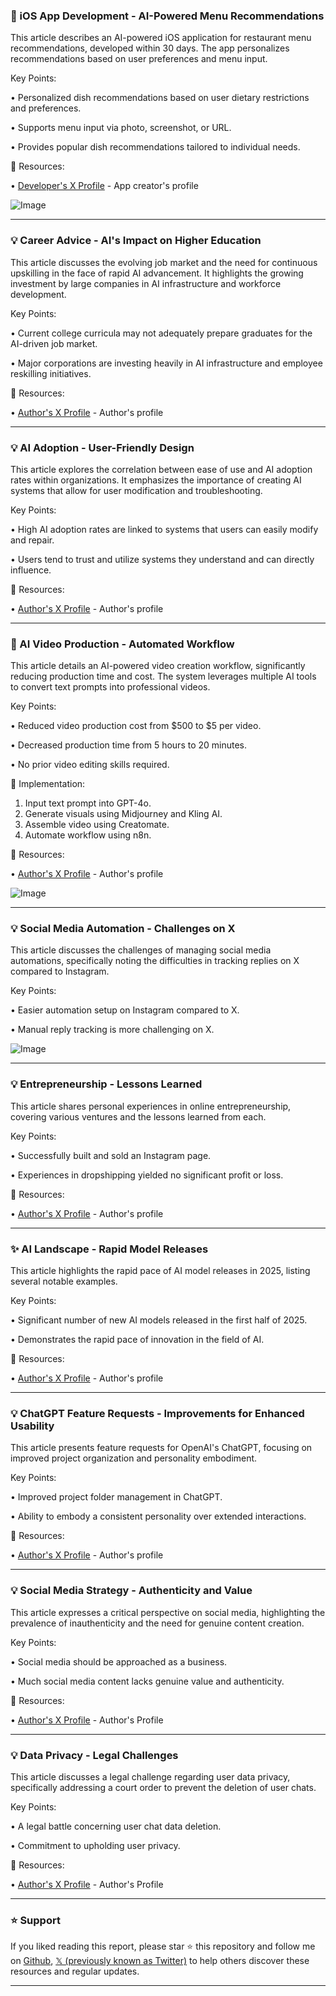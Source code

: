 ### 🤖 iOS App Development - AI-Powered Menu Recommendations

This article describes an AI-powered iOS application for restaurant menu recommendations, developed within 30 days.  The app personalizes recommendations based on user preferences and menu input.

Key Points:

•  Personalized dish recommendations based on user dietary restrictions and preferences.


•  Supports menu input via photo, screenshot, or URL.


•  Provides popular dish recommendations tailored to individual needs.


🔗 Resources:

• [Developer's X Profile](https://x.com/jainilnf) -  App creator's profile


![Image](https://pbs.twimg.com/amplify_video_thumb/1931349651615285248/img/00s6s9qIiIqt7gpc.jpg)


---

### 💡 Career Advice - AI's Impact on Higher Education

This article discusses the evolving job market and the need for continuous upskilling in the face of rapid AI advancement.  It highlights the growing investment by large companies in AI infrastructure and workforce development.

Key Points:

• Current college curricula may not adequately prepare graduates for the AI-driven job market.


• Major corporations are investing heavily in AI infrastructure and employee reskilling initiatives.


🔗 Resources:

• [Author's X Profile](https://x.com/Cr8DigitalAsset) -  Author's profile


---

### 💡 AI Adoption - User-Friendly Design

This article explores the correlation between ease of use and AI adoption rates within organizations.  It emphasizes the importance of creating AI systems that allow for user modification and troubleshooting.

Key Points:

•  High AI adoption rates are linked to systems that users can easily modify and repair.


•  Users tend to trust and utilize systems they understand and can directly influence.



🔗 Resources:

• [Author's X Profile](https://x.com/samuelwoods_) -  Author's profile


---

### 🚀 AI Video Production - Automated Workflow

This article details an AI-powered video creation workflow, significantly reducing production time and cost. The system leverages multiple AI tools to convert text prompts into professional videos.

Key Points:

• Reduced video production cost from $500 to $5 per video.


•  Decreased production time from 5 hours to 20 minutes.


• No prior video editing skills required.


🚀 Implementation:

1.  Input text prompt into GPT-4o.
2. Generate visuals using Midjourney and Kling AI.
3. Assemble video using Creatomate.
4. Automate workflow using n8n.



🔗 Resources:

• [Author's X Profile](https://x.com/Mohd_Ainan17) - Author's profile

![Image](https://pbs.twimg.com/media/Gs6T2tHaQAAEB2k?format=jpg&name=small)


---

### 💡 Social Media Automation - Challenges on X

This article discusses the challenges of managing social media automations, specifically noting the difficulties in tracking replies on X compared to Instagram.

Key Points:

• Easier automation setup on Instagram compared to X.


• Manual reply tracking is more challenging on X.


![Image](https://pbs.twimg.com/media/GsrfJ8jbkAAbAmW?format=jpg&name=small)


---

### 💡 Entrepreneurship - Lessons Learned

This article shares personal experiences in online entrepreneurship, covering various ventures and the lessons learned from each.

Key Points:

•  Successfully built and sold an Instagram page.


•  Experiences in dropshipping yielded no significant profit or loss.



🔗 Resources:

• [Author's X Profile](https://x.com/PrajwalTomar_) -  Author's profile


---

### ✨ AI Landscape -  Rapid Model Releases

This article highlights the rapid pace of AI model releases in 2025, listing several notable examples.

Key Points:

•  Significant number of new AI models released in the first half of 2025.


• Demonstrates the rapid pace of innovation in the field of AI.


🔗 Resources:

• [Author's X Profile](https://x.com/minchoi) - Author's profile


---

### 💡 ChatGPT Feature Requests -  Improvements for Enhanced Usability

This article presents feature requests for OpenAI's ChatGPT, focusing on improved project organization and personality embodiment.

Key Points:

•  Improved project folder management in ChatGPT.


•  Ability to embody a consistent personality over extended interactions.



🔗 Resources:

• [Author's X Profile](https://x.com/heyroberte) - Author's profile


---

### 💡 Social Media Strategy - Authenticity and Value

This article expresses a critical perspective on social media, highlighting the prevalence of inauthenticity and the need for genuine content creation.

Key Points:

•  Social media should be approached as a business.


•  Much social media content lacks genuine value and authenticity.



🔗 Resources:

• [Author's X Profile](https://x.com/AiJohnAllen) - Author's Profile


---

### 💡 Data Privacy - Legal Challenges

This article discusses a legal challenge regarding user data privacy, specifically addressing a court order to prevent the deletion of user chats.

Key Points:

•  A legal battle concerning user chat data deletion.


•  Commitment to upholding user privacy.



🔗 Resources:

• [Author's X Profile](https://x.com/sama) - Author's Profile


---

### ⭐️ Support

If you liked reading this report, please star ⭐️ this repository and follow me on [Github](https://github.com/Drix10), [𝕏 (previously known as Twitter)](https://x.com/DRIX_10_) to help others discover these resources and regular updates.

---